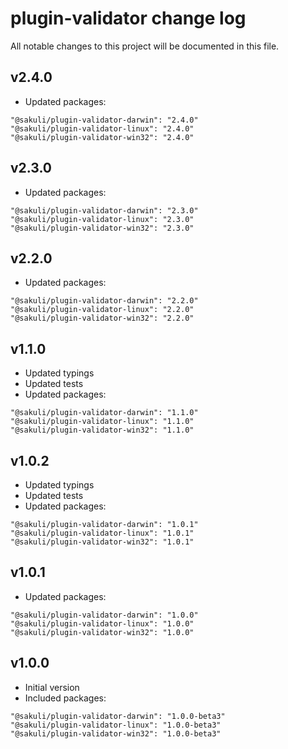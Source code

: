 
# plugin-validator change log

All notable changes to this project will be documented in this file.

## v2.4.0

- Updated packages:
```
"@sakuli/plugin-validator-darwin": "2.4.0"
"@sakuli/plugin-validator-linux": "2.4.0"
"@sakuli/plugin-validator-win32": "2.4.0"
```

## v2.3.0

- Updated packages:
```
"@sakuli/plugin-validator-darwin": "2.3.0"
"@sakuli/plugin-validator-linux": "2.3.0"
"@sakuli/plugin-validator-win32": "2.3.0"
```

## v2.2.0

- Updated packages:
```
"@sakuli/plugin-validator-darwin": "2.2.0"
"@sakuli/plugin-validator-linux": "2.2.0"
"@sakuli/plugin-validator-win32": "2.2.0"
```

## v1.1.0

- Updated typings
- Updated tests
- Updated packages:
```
"@sakuli/plugin-validator-darwin": "1.1.0"
"@sakuli/plugin-validator-linux": "1.1.0"
"@sakuli/plugin-validator-win32": "1.1.0"
```

## v1.0.2

- Updated typings
- Updated tests
- Updated packages:
```
"@sakuli/plugin-validator-darwin": "1.0.1"
"@sakuli/plugin-validator-linux": "1.0.1"
"@sakuli/plugin-validator-win32": "1.0.1"
```

## v1.0.1

- Updated packages:
```
"@sakuli/plugin-validator-darwin": "1.0.0"
"@sakuli/plugin-validator-linux": "1.0.0"
"@sakuli/plugin-validator-win32": "1.0.0"
```

## v1.0.0

- Initial version
- Included packages:
```
"@sakuli/plugin-validator-darwin": "1.0.0-beta3"
"@sakuli/plugin-validator-linux": "1.0.0-beta3"
"@sakuli/plugin-validator-win32": "1.0.0-beta3"
```
